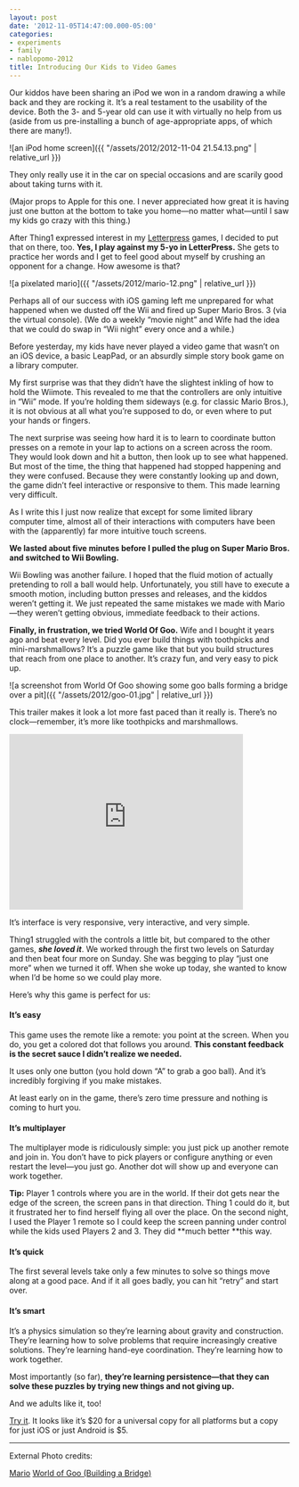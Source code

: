 ```yaml
---
layout: post
date: '2012-11-05T14:47:00.000-05:00'
categories:
- experiments
- family
- nablopomo-2012
title: Introducing Our Kids to Video Games
---
```


Our kiddos have been sharing an iPod we won in a random drawing a while back and they are rocking it. It’s a real testament to the usability of the device. Both the 3- and 5-year old can use it with virtually no help from us (aside from us pre-installing a bunch of age-appropriate apps, of which there are many!).

![an iPod home screen]({{ "/assets/2012/2012-11-04 21.54.13.png" | relative_url }})

They only really use it in the car on special occasions and are scarily good about taking turns with it.

(Major props to Apple for this one. I never appreciated how great it is having just one button at the bottom to take you home—no matter what—until I saw my kids go crazy with this thing.)

After Thing1 expressed interest in my [Letterpress](https://itunes.apple.com/us/app/letterpress-word-game/id526619424?mt=8) games, I decided to put that on there, too. **Yes, I play against my 5-yo in LetterPress.** She gets to practice her words and I get to feel good about myself by crushing an opponent for a change. How awesome is that?

![a pixelated mario]({{ "/assets/2012/mario-12.png" | relative_url }})

Perhaps all of our success with iOS gaming left me unprepared for what happened when we dusted off the Wii and fired up Super Mario Bros. 3 (via the virtual console). (We do a weekly “movie night” and Wife had the idea that we could do swap in “Wii night” every once and a while.)

Before yesterday, my kids have never played a video game that wasn’t on an iOS device, a basic LeapPad, or an absurdly simple story book game on a library computer.

My first surprise was that they didn’t have the slightest inkling of how to hold the Wiimote. This revealed to me that the controllers are only intuitive in “Wii” mode. If you’re holding them sideways (e.g. for classic Mario Bros.), it is not obvious at all what you’re supposed to do, or even where to put your hands or fingers.

The next surprise was seeing how hard it is to learn to coordinate button presses on a remote in your lap to actions on a screen across the room. They would look down and hit a button, then look up to see what happened. But most of the time, the thing that happened had stopped happening and they were confused. Because they were constantly looking up and down, the game didn’t feel interactive or responsive to them. This made learning very difficult. 

As I write this I just now realize that except for some limited library computer time, almost all of their interactions with computers have been with the (apparently) far more intuitive touch screens. 

**We lasted about five minutes before I pulled the plug on Super Mario Bros. and switched to Wii Bowling.**

Wii Bowling was another failure. I hoped that the fluid motion of actually pretending to roll a ball would help. Unfortunately, you still have to execute a smooth motion, including button presses and releases, and the kiddos weren’t getting it. We just repeated the same mistakes we made with Mario—they weren’t getting obvious, immediate feedback to their actions.

**Finally, in frustration, we tried World Of Goo.** Wife and I bought it years ago and beat every level. Did you ever build things with toothpicks and mini-marshmallows? It’s a puzzle game like that but you build structures that reach from one place to another. It’s crazy fun, and very easy to pick up. 

![a screenshot from World Of Goo showing some goo balls forming a bridge over a pit]({{ "/assets/2012/goo-01.jpg" | relative_url }})

This trailer makes it look a lot more fast paced than it really is. There’s no clock—remember, it’s more like toothpicks and marshmallows.  

<iframe width="420" height="315" src="https://www.youtube.com/embed/BzQuTsIKd14" title="World of Goo - Official Trailer #3" frameborder="0" allow="accelerometer; autoplay; clipboard-write; encrypted-media; gyroscope; picture-in-picture; web-share" allowfullscreen></iframe>

It’s interface is very responsive, very interactive, and very simple. 

Thing1 struggled with the controls a little bit, but compared to the other games, ***she loved it***. We worked through the first two levels on Saturday and then beat four more on Sunday. She was begging to play “just one more” when we turned it off. When she woke up today, she wanted to know when I’d be home so we could play more. 

Here’s why this game is perfect for us:

#### It’s easy

This game uses the remote like a remote: you point at the screen. When you do, you get a colored dot that follows you around. **This constant feedback is the secret sauce I didn’t realize we needed.**

It uses only one button (you hold down “A” to grab a goo ball). And it’s incredibly forgiving if you make mistakes.

At least early on in the game, there’s zero time pressure and nothing is coming to hurt you.

#### It’s multiplayer

The multiplayer mode is ridiculously simple: you just pick up another remote and join in. You don’t have to pick players or configure anything or even restart the level—you just go. Another dot will show up and everyone can work together.

**Tip:** Player 1 controls where you are in the world. If their dot gets near the edge of the screen, the screen pans in that direction. Thing 1 could do it, but it frustrated her to find herself flying all over the place. On the second night, I used the Player 1 remote so I could keep the screen panning under control while the kids used Players 2 and 3. They did **much better **this way.

#### It’s quick

The first several levels take only a few minutes to solve so things move along at a good pace. And if it all goes badly, you can hit “retry” and start over.

#### It’s smart

It’s a physics simulation so they’re learning about gravity and construction. They’re learning how to solve problems that require increasingly creative solutions. They’re learning hand-eye coordination. They’re learning how to work together. 

Most importantly (so far), **they’re learning persistence—that they can solve these puzzles by trying new things and not giving up.**

And we adults like it, too!

[Try it](http://2dboy.com/games.php). It looks like it’s $20 for a universal copy for all platforms but a copy for just iOS or just Android is $5. 

***

External Photo credits:  

[Mario](http://pokedude911.deviantart.com/art/8-Bit-Mario-176989536)
[World of Goo (Building a Bridge)](http://pclosmag.com/html/Issues/201008/page18.html)